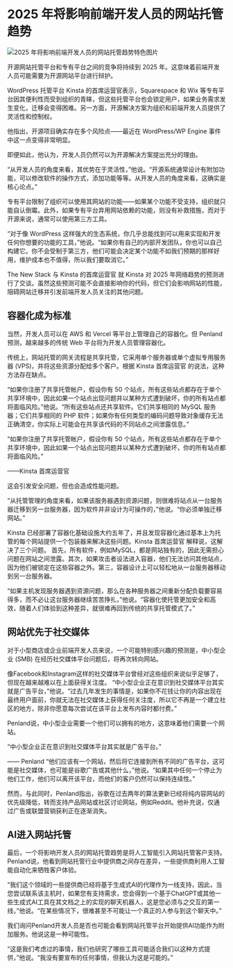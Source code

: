 # 2025 年将影响前端开发人员的网站托管趋势

![2025 年将影响前端开发人员的网站托管趋势特色图片](https://cdn.thenewstack.io/media/2024/12/c2e50afd-webhostingwires-1024x581.jpg)

开源网站托管平台和专有平台之间的竞争将持续到 2025 年。这意味着前端开发人员可能需要为开源网站平台进行辩护。

WordPress 托管平台 Kinsta 的首席运营官表示，Squarespace 和 Wix 等专有平台因其便利性而受到组织的青睐，但这些托管平台也会锁定用户，如果业务需求发生变化，迁移会变得困难。另一方面，开源解决方案为组织和前端开发人员提供了灵活性和控制权。

他指出，开源项目确实存在多个风险点——最近在 WordPress/WP Engine 事件中这一点变得非常明显。

即便如此，他认为，开发人员仍然可以为开源解决方案提出充分的理由。

“从开发人员的角度来看，其优势在于灵活性，”他说。“开源系统通常设计有附加功能，可以修改软件的操作方式，添加功能等等。从开发人员的角度来看，这确实是核心论点。”

专有平台限制了组织可以使用其网站的功能——如果某个功能不受支持，组织就只能自认倒霉。此外，如果专有平台弃用网站依赖的功能，则没有补救措施，而对于开源来说，通常可以使用第三方工具。

“对于像 WordPress 这样强大的生态系统，你几乎总能找到可以用来实现和开发任何你想要的功能的工具，”他说。“如果你有自己的内部开发团队，你也可以自己构建它。你不会受制于第三方，他们可能会决定某个功能不如我们预期的那样好用，维护成本也不值得，所以我们要取消它。”

The New Stack 与 Kinsta 的首席运营官 就 Kinsta 对 2025 年网络趋势的预测进行了交谈。虽然这些预测可能不会直接影响你的代码，但它们会影响网站的性能，阻碍网站迁移并引发前端开发人员关注的其他问题。

## 容器化成为标准

当然，开发人员可以在 AWS 和 Vercel 等平台上管理自己的容器化。但 Penland 预测，越来越多的传统 Web 平台将为开发人员管理容器化。

传统上，网站托管的网关流程是共享托管，它采用单个服务器或单个虚拟专用服务器 (VPS)，并将这些资源分配给多个客户。根据 Kinsta 首席运营官 的说法，这种方法存在缺点。

“如果你注册了共享托管帐户，假设你有 50 个站点，所有这些站点都存在于单个共享环境中，因此如果一个站点出现问题并以某种方式遭到破坏，你的所有站点都将面临风险。”他说。“所有这些站点还共享软件。它们共享相同的 MySQL 服务器；它们共享相同的 PHP 软件；如果你有任何类型的编码问题导致对象缓存无法正确清空，你实际上可能会在共享该代码的不同站点之间泄露信息。”

“如果你注册了共享托管帐户，假设你有 50 个站点，所有这些站点都存在于单个共享环境中，因此如果一个站点出现问题并以某种方式遭到破坏，你的所有站点都将面临风险。”

——Kinsta 首席运营官

这会引发安全问题，但也会造成性能问题。

“从托管管理的角度来看，如果该服务器遇到资源问题，则很难将站点从一台服务器迁移到另一台服务器，因为软件并非设计为可操作的，”他说。“你必须单独迁移网站。”

Kinsta 已经部署了容器化基础设施大约五年了，并且发现容器化通过基本上为托管的每个网站提供一个包装器来解决这些问题。Kinsta 首席运营官 解释说，这解决了三个问题。
首先，所有软件，例如MySQL，都是网站独有的，因此无需担心问题在网站之间泄露。其次，如果攻击者设法进入容器，他们无法访问其他站点，因为他们被锁定在这些容器之外。第三，容器设计上可以轻松地从一台服务器移动到另一台服务器。

“如果主机发现服务器遇到资源问题，那么在各种服务器之间重新分配负载要容易得多，而不必让这台服务器继续苦苦挣扎，”他说。“容器化使托管更加安全和高效，随着人们体验到这种差异，就很难再回到传统的共享托管模式了。”


## 网站优先于社交媒体
对于小型商店或企业前端开发人员来说，一个可能特别感兴趣的预测是，中小型企业 (SMB) 在经历社交媒体平台问题后，将再次转向网站。

像Facebook和Instagram这样的社交媒体平台曾经对这些组织来说似乎足够了，但现在越来越难以在上面获得关注度。
“中小型企业正在意识到社交媒体平台其实就是广告平台，”他说。“过去几年发生的事情是，如果你不花钱让你的内容出现在最终用户面前，你就无法在社交媒体上获得任何关注度，所以它不再是一个建立社区的地方，除非你愿意每次尝试在该平台上发布内容时都付费。”

Penland说，中小型企业需要一个他们可以拥有的地方，这意味着他们需要一个网站。

“中小型企业正在意识到社交媒体平台其实就是广告平台。”

—— Penland
“他们应该有一个网站，然后将它连接到所有不同的广告平台，这可能是社交媒体，也可能是谷歌广告或其他什么，”他说。“如果其中任何一个停止为他们工作，他们可以离开该平台，而他们的客户仍然可以保持连续性。”

然而，与此同时，Penland指出，谷歌在过去两年的算法更新已经将纯内容网站的优先级降低，转而支持产品网站或社区讨论网站，例如Reddit。他补充说，仅通过广告或联盟营销获利正在逐渐消失。


## AI进入网站托管
最后，一个将影响开发人员的网站托管趋势是将人工智能引入网站托管客户支持。Penland说，他看到网站托管行业中提供商之间存在差异，一些提供商利用人工智能自动化来牺牲客户体验。

“我们这个领域的一些提供商已经将基于生成式AI的代理作为一线支持，因此，当您尝试联系该主机时，如果您有支持需求，您会得到一个基于ChatGPT或其他一些生成式AI工具在其文档之上的实现的聊天机器人，这是您必须与之交互的第一线，”他说。“在某些情况下，很难甚至不可能让一个真正的人参与到这个聊天中。”

我们询问Penland开发人员是否也可能会看到网站托管平台开始提供AI功能作为附加服务。他说这是一种可能性。

“这是我们考虑过的事情，我们也研究了哪些工具可能适合我们以这种方式提供，”他说。“我没有要宣布的任何事情，但我认为这是可能的。”